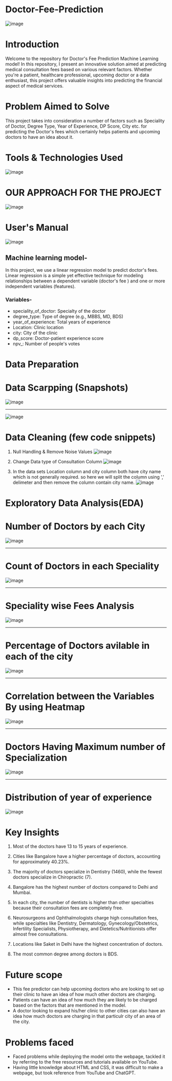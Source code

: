 # Doctor-Fee-Prediction
![image](https://github.com/Sudhansu352010/Doctor-Fee-Prediction/assets/131376814/e873a621-a51d-4e47-af92-9db45ec52b1c)

# Introduction

Welcome to the repository for Doctor's Fee Prediction Machine Learning model! In this repository, I present an innovative solution aimed at predicting medical consultation fees based on various relevant factors. Whether you're a patient, healthcare professional, upcoming doctor or a data enthusiast, this project offers valuable insights into predicting the financial aspect of medical services.

# Problem Aimed to Solve

This project takes into consideration a number of factors such as Speciality of Doctor, Degree Type, Year of Experience, DP Score, City etc. for predicting the Doctor's fees which certainly helps patients and upcoming doctors to have an idea about it.

# Tools & Technologies Used
![image](https://github.com/Sudhansu352010/Doctor-Fee-Prediction/assets/131376814/45351c55-f3d3-4721-86d6-30c0e4bbd68e)




# OUR APPROACH FOR THE PROJECT
![image](https://github.com/Sudhansu352010/Doctor-Fee-Prediction/assets/131376814/3ea4bb7a-6da9-4698-bdbd-3dc60e0cc4a2)

# User's Manual
![image](https://github.com/Sudhansu352010/Doctor-Fee-Prediction/assets/131376814/fc9f0b0b-ce13-4f24-946b-629e803315dd)


## Machine learning model-
In this project, we use a linear regression model to predict doctor's fees. Linear regression is a simple yet effective technique for modeling relationships between a dependent variable (doctor's fee ) and one or more independent variables (features).

### Variables-
- speciality_of_doctor: Specialty of the doctor
- degree_type: Type of degree (e.g., MBBS, MD, BDS)
- year_of_experience: Total years of experience
- Location: Clinic location
- city: City of the clinic
- dp_score: Doctor-patient experience score
- npv_: Number of people's votes



# Data Preparation
# Data Scarpping (Snapshots)
![image](https://github.com/Sudhansu352010/Doctor-Fee-Prediction/assets/131376814/1e286d03-131f-4665-88b0-c5cf6a801b36)

----------------------------------------------------------------------------------------------------------------------
![image](https://github.com/Sudhansu352010/Doctor-Fee-Prediction/assets/131376814/063e6947-46c3-4e1d-a306-8f4168a3e9a0)


# Data Cleaning (few code snippets)
1. Null Handling & Remove Noise Values
![image](https://github.com/Sudhansu352010/Doctor-Fee-Prediction/assets/131376814/df0a8a1f-c73b-478b-b7a8-1523afb43c1e)


3. Change Data type of Consultation Column
   ![image](https://github.com/Sudhansu352010/Doctor-Fee-Prediction/assets/131376814/b0833efa-fb9d-4b76-80b1-f64ab82fb2fb)
   
   
5. In the data sets Location column and city column both have city name which is not generally required. so here we will split the column using ',' delimeter and then remove the column contain city name.
   ![image](https://github.com/Sudhansu352010/Doctor-Fee-Prediction/assets/131376814/dc2f6215-8f87-4e6e-89bb-9a958b9b3476)
   

# Exploratory Data Analysis(EDA)

# Number of Doctors by each City
![image](https://github.com/Sudhansu352010/Doctor-Fee-Prediction/assets/131376814/a59d9f4e-ffdb-4082-be88-8a6dff9da469)

------------------------------------------------------------------------------------------------------------------------

# Count  of Doctors in each Speciality
![image](https://github.com/Sudhansu352010/Doctor-Fee-Prediction/assets/131376814/11079f23-5985-46d7-a25c-7913f54395fb)



-------------------------------------------------------------------------------------------------------------------------

# Speciality wise Fees Analysis
![image](https://github.com/Sudhansu352010/Doctor-Fee-Prediction/assets/131376814/3120eb36-d8f8-4fe7-9113-ee97cb757565)


--------------------------------------------------------------------------------------------------------------------------

# Percentage of  Doctors avilable in each of the city
![image](https://github.com/Sudhansu352010/Doctor-Fee-Prediction/assets/131376814/c29cc699-51b6-47e8-9b0c-30814cb4e045)


-------------------------------------------------------------------------------------------------------------------------

# Correlation between the Variables By using Heatmap
![image](https://github.com/Sudhansu352010/Doctor-Fee-Prediction/assets/131376814/b25da979-d418-46a0-8614-50963db2ba7a)


-------------------------------------------------------------------------------------------------------------------------

# Doctors Having Maximum number of Specialization
![image](https://github.com/Sudhansu352010/Doctor-Fee-Prediction/assets/131376814/43d79d51-d358-444d-918e-258b987c37ba)



-------------------------------------------------------------------------------------------------------------------------

# Distribution of  year of experience
![image](https://github.com/Sudhansu352010/Doctor-Fee-Prediction/assets/131376814/e7aaa642-9722-4285-8638-63fa1bc0421b)



# Key Insights
1. Most of the doctors have 13 to 15 years of experience.

2. Cities like Bangalore have a higher percentage of doctors, accounting for approximately 40.23%.

3. The majority of doctors specialize in Dentistry (1460), while the fewest doctors specialize in Chiropractic (7).

4. Bangalore has the highest number of doctors compared to Delhi and Mumbai.

5. In each city, the number of dentists is higher than other specialties because their consultation fees are completely free.

6. Neurosurgeons and Ophthalmologists charge high consultation fees, while specialties like Dentistry, Dermatology, Gynecology/Obstetrics, Infertility Specialists, Physiotherapy, and Dietetics/Nutritionists offer almost free consultations.

7. Locations like Saket in Delhi have the highest concentration of doctors.

8. The most common degree among doctors is BDS.

# Future scope

- This fee predictor can help upcoming doctors who are looking to set up their clinic to have an idea of how much other doctors are charging.
- Patients can have an idea of how much they are likely to be charged based on the factors that are mentioned in the model.
- A doctor looking to expand his/her clinic to other cities can also have an idea how much doctors are charging in that particulr city of an area of the city.

# Problems faced

- Faced problems while deploying the model onto the webpage, tackled it by referring to the free resources and tutorials available on YouTube.
- Having little knowledge about HTML and CSS, it was difficult to make a webpage, but took reference from YouTube and ChatGPT.
